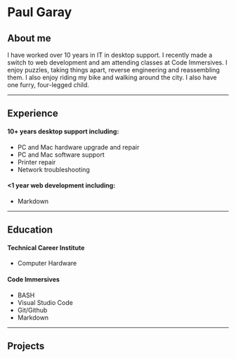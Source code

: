 # Paul Garay

## About me

I have worked over 10 years in IT in desktop support. I recently made a switch to web development and am attending classes at Code Immersives. I enjoy puzzles, taking things apart, reverse engineering and reassembling them. I also enjoy riding my bike and walking around the city. I also have one furry, four-legged child.

---

## Experience

#### 10+ years desktop support including:

* PC and Mac hardware upgrade and repair
* PC and Mac software support
* Printer repair
* Network troubleshooting

#### <1 year web development including:

* Markdown

---

## Education

#### Technical Career Institute

* Computer Hardware

#### Code Immersives

* BASH
* Visual Studio Code
* Git/Github
* Markdown

---

## Projects

